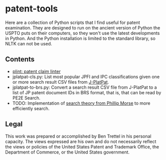 # patent-tools

Here are a collection of Python scripts that I find useful for patent examination. They are designed to run on the ancient version of Python the USPTO puts on their computers, so they won't use the latest developments in Python. And the Python installation is limited to the standard library, so NLTK can not be used.

## Contents

- [plint: patent claim linter](plint.md)
- jplatpat-cls.py: List most popular JPFI and IPC classifications given one or more search result CSV files from [J-PlatPat](https://www.j-platpat.inpit.go.jp/).
- jplatpat-to-brs.py: Convert a search result CSV file from J-PlatPat to a list of JP patent document IDs in BRS format, that is, that can be read by PE2E Search.
- TODO: Implementation of [search theory from Phillip Morse](https://apps.dtic.mil/sti/citations/AD0702920) to more efficiently search.

## Legal

This work was prepared or accomplished by Ben Trettel in his personal capacity. The views expressed are his own and do not necessarily reflect the views or policies of the United States Patent and Trademark Office, the Department of Commerce, or the United States government.
